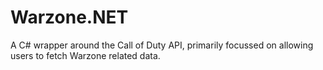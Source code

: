 # Warzone.NET
A C# wrapper around the Call of Duty API, primarily focussed on allowing users to fetch Warzone related data.
